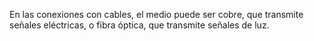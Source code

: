 En las conexiones con cables, el medio puede ser cobre, que transmite señales eléctricas,
o fibra óptica, que transmite señales de luz.
